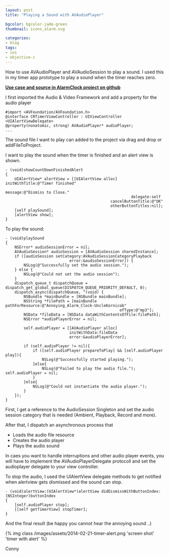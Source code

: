 ```yaml
---
layout: post
title: "Playing a Sound with AVAudioPlayer"

bgcolor: bgcolor-jade-green
thumbnail: icons_alarm.svg

categories:
- blog
tags:
- ios
- objective-c
---
```


How to use AVAudioPlayer and AVAudioSession to play a sound. I used this in my timer app prototype to play a sound when the timer reaches zero.
<!-- more -->

[**Use case and source in AlarmClock project on github**](https://github.com/connyr/ios-projects/tree/master/Numbers/AlarmClock)

I first imported the Audio & Video Framework and add a property for the audio player

    #import <AVFoundation/AVFoundation.h>
    @interface CRTimerViewController : UIViewController <UIAlertViewDelegate>
    @property(nonatomic, strong) AVAudioPlayer* audioPlayer;
    ...

The sound file I want to play can added to the project via drag and drop or addFileToProject.

I want to play the sound when the timer is finished and an alert view is shown.

    - (void)showCountDownFinishedAlert
    {
        UIAlertView* alertView = [[UIAlertView alloc] initWithTitle:@"Timer finished"
                                                            message:@"Dismiss to Close."
                                                           delegate:self
                                                  cancelButtonTitle:@"OK"
                                                  otherButtonTitles:nil];
        [self playSound];
        [alertView show];
    }

To play the sound:

    - (void)playSound
    {
        NSError* audioSessionError = nil;
        AVAudioSession* audioSession = [AVAudioSession sharedInstance];
        if ([audioSession setCategory:AVAudioSessionCategoryPlayback
                                error:&audioSessionError]) {
            NSLog(@"Successfully set the audio session.");
        } else {
            NSLog(@"Could not set the audio session");
        }
        dispatch_queue_t dispatchQueue = dispatch_get_global_queue(DISPATCH_QUEUE_PRIORITY_DEFAULT, 0);
        dispatch_async(dispatchQueue, ^(void) {
            NSBundle *mainBundle = [NSBundle mainBundle];
            NSString *filePath = [mainBundle pathForResource:@"Annoying_Alarm_Clock-UncleKornicob"
                                                      ofType:@"mp3"];
            NSData *fileData = [NSData dataWithContentsOfFile:filePath];
            NSError *audioPlayerError = nil;

            self.audioPlayer = [[AVAudioPlayer alloc]
                                initWithData:fileData
                                error:&audioPlayerError];

            if (self.audioPlayer != nil){
                if ([self.audioPlayer prepareToPlay] && [self.audioPlayer play]){
                    NSLog(@"Successfully started playing.");
                }else{
                    NSLog(@"Failed to play the audio file."); self.audioPlayer = nil;
                }
            }else{
                NSLog(@"Could not instantiate the audio player.");
            }
        });
    }

First, I get a reference to the AudioSession Singleton and set the audio session category that is needed (Ambient, Playback, Record and more).

After that, I dispatch an asynchronous process that

 + Loads the audio file resource
 + Creates the audio player
 + Plays the audio sound

In caes you want to handle interruptions and other audio player events, you will have to implement the AVAudioPlayerDelegate protocoll and set the audioplayer delegate to your view controller.

To stop the audio, I used the UIAlertView delegate methods to get notified when alertview gets dismissed and the sound can stop.

    - (void)alertView:(UIAlertView*)alertView didDismissWithButtonIndex:(NSInteger)buttonIndex
    {
        [self.audioPlayer stop];
        [[self getTimerView] stopTimer];
    }

And the final result (be happy you cannot hear the annoying sound ..)

{% img class /images/assets/2014-02-21-timer-alert.png 'screen shot' 'timer with alert' %}

Conny



